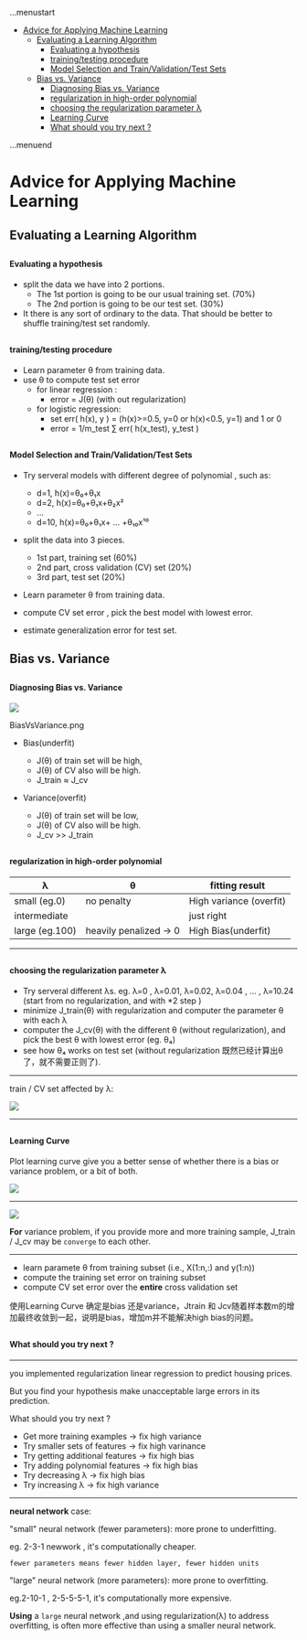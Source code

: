 ...menustart

- [Advice for Applying Machine Learning](#68d3cfbbc89d95b35d0d45b599f6cf74)
    - [Evaluating a Learning Algorithm](#3ec179b6c0e3e96ee6b0629d4c3b92ac)
        - [Evaluating a hypothesis](#b9af6d27e0fe127a70b5f0104eb1aeb2)
        - [training/testing procedure](#8a9c44e950f9cc7463bb7b9ac3d17180)
        - [Model Selection and Train/Validation/Test Sets](#2f0617787b3e1c5f3b6b37a52cbd7ed1)
    - [Bias vs. Variance](#a52f9a77971bc5c163e9040d5142a50a)
        - [Diagnosing Bias vs. Variance](#713d2bd98e92803db5e42aa3e39895e1)
        - [regularization in high-order polynomial](#322ae1bc590fce3811ec460541460d63)
        - [choosing the regularization parameter λ](#6ec33b8ff0734363f1d6bf897c1709cb)
        - [Learning Curve](#1d88cab8749545f0c0c6efe16d64c780)
        - [What should you try next ?](#bea09adf1a4b8e8ccb2a6f3cd2d04e84)

...menuend


<h2 id="68d3cfbbc89d95b35d0d45b599f6cf74"></h2>


# Advice for Applying Machine Learning

<h2 id="3ec179b6c0e3e96ee6b0629d4c3b92ac"></h2>


## Evaluating a Learning Algorithm

<h2 id="b9af6d27e0fe127a70b5f0104eb1aeb2"></h2>


#### Evaluating a hypothesis 

- split the data we have into 2 portions.
    - The 1st portion is going to be our usual training set. (70%)
    - The 2nd portion is going to be our test set. (30%)
- It there is any sort of ordinary to the data. That should be better to shuffle training/test set randomly.


<h2 id="8a9c44e950f9cc7463bb7b9ac3d17180"></h2>


#### training/testing procedure

- Learn parameter θ from training data.
- use θ to compute test set error 
    - for linear regression : 
        - error = J(θ) (with out regularization)
    - for logistic regression:   
        - set  err( h(x), y ) = (h(x)>=0.5, y=0 or h(x)<0.5, y=1) and 1 or 0
        - error = 1/m_test ∑ err( h(x_test), y_test )


<h2 id="2f0617787b3e1c5f3b6b37a52cbd7ed1"></h2>


#### Model Selection and Train/Validation/Test Sets

- Try serveral models with different degree of polynomial , such as:
    - d=1, h(x)=θ₀+θ₁x
    - d=2, h(x)=θ₀+θ₁x+θ₂x²
    - ...
    - d=10, h(x)=θ₀+θ₁x+ ... +θ₁₀x¹⁰

- split the data into 3 pieces.
    - 1st part, training set  (60%)
    - 2nd part, cross validation (CV) set  (20%)
    - 3rd part, test set  (20%)

- Learn parameter θ from training data.
- compute CV set error , pick the best model with lowest error.
- estimate generalization error for test set.
    
    
<h2 id="a52f9a77971bc5c163e9040d5142a50a"></h2>


## Bias vs. Variance

<h2 id="713d2bd98e92803db5e42aa3e39895e1"></h2>


#### Diagnosing Bias vs. Variance

![](../imgs/BiasVsVariance.png)

BiasVsVariance.png

- Bias(underfit)
    - J(θ) of train set will be high,
    - J(θ) of CV also will be high.
    - J_train ≈ J_cv
    
- Variance(overfit)
    - J(θ) of train set will be low,
    - J(θ) of CV also will be high.
    - J_cv >> J_train


<h2 id="322ae1bc590fce3811ec460541460d63"></h2>


#### regularization in high-order polynomial

λ    |        θ    |    fitting result
---|---|---
small (eg.0)    | no penalty      |      High variance (overfit)
intermediate     |            |    just right
large (eg.100) | heavily penalized → 0 | High Bias(underfit)


---

<h2 id="6ec33b8ff0734363f1d6bf897c1709cb"></h2>


#### choosing the regularization parameter λ

- Try serveral different λs. eg. λ=0 , λ=0.01, λ=0.02, λ=0.04  , ... , λ=10.24 (start from no regularization, and with *2 step )
- minimize J_train(θ) with regularization and computer the parameter θ with each λ
- computer the J_cv(θ) with the different θ (without regularization), and pick the best θ with lowest error (eg. θ₄)
- see how θ₄ works on test set (without regularization 既然已经计算出θ了，就不需要正则了).

---

train / CV set affected by λ:

![](../imgs/regularization_BiasVsVariance.png)

---

<h2 id="1d88cab8749545f0c0c6efe16d64c780"></h2>


#### Learning Curve

Plot learning curve give you a better sense of whether there is a bias or variance problem, or a bit of both.

![](../imgs/LearnCurve_high_bias.png)

---

![](../imgs/LearnCurve_high_variance.png)

**For** variance problem, if you provide more and more training sample, J_train / J_cv may be `converge` to each other.

--- 
- learn paramete θ from training subset (i.e., X(1:n,:) and y(1:n))
- compute the training set error on training subset
- compute CV set error over the **entire** cross validation set

使用Learning Curve 确定是bias 还是variance，Jtrain 和 Jcv随着样本数m的增加最终收敛到一起，说明是bias，增加m并不能解决high bias的问题。



<h2 id="bea09adf1a4b8e8ccb2a6f3cd2d04e84"></h2>


#### What should you try next ?

--- 

you implemented regularization linear regression to predict housing prices. 

But you find your hypothesis make unacceptable large errors in its prediction.

What should you try next ?

- Get more training examples  -> fix high variance
- Try smaller sets of features  -> fix high varinance
- Try getting additional features -> fix high bias
- Try adding polynomial features  -> fix high bias
- Try decreasing λ    -> fix high bias
- Try increasing λ    -> fix high variance

---

**neural network** case:

"small" neural network (fewer parameters): more prone to underfitting.

eg. 2-3-1 newwork , it's computationally cheaper.

`fewer parameters means fewer hidden layer, fewer hidden units`

"large" neural network (more parameters): more prone to overfitting.

eg.2-10-1 , 2-5-5-5-1, it's computationally more expensive.

**Using** a `large` neural network ,and using regularization(λ) to address overfitting, is often more effective than using a smaller neural network.


